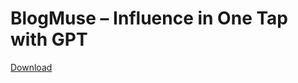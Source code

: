 # BlogMuse – Influence in One Tap with GPT

[Download](https://apps.apple.com/us/app/blogmuse/id6446246205)
